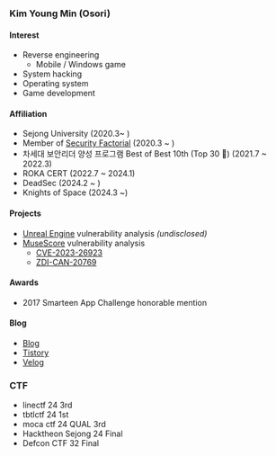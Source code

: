 ### Kim Young Min (Osori) 

#### Interest   
* Reverse engineering
  * Mobile / Windows game
* System hacking 
* Operating system
* Game development

#### Affiliation
* Sejong University (2020.3~ )
* Member of [Security Factorial](https://sites.google.com/site/ssfactorial/home) (2020.3 ~ )
* 차세대 보안리더 양성 프로그램 Best of Best 10th (Top 30 🥈) (2021.7 ~ 2022.3)
* ROKA CERT (2022.7 ~ 2024.1) 
* DeadSec (2024.2 ~ )
* Knights of Space (2024.3 ~) 

#### Projects
* [Unreal Engine](https://www.unrealengine.com/ko) vulnerability analysis *(undisclosed)*
* [MuseScore](https://musescore.org/ko) vulnerability analysis
  * [CVE-2023-26923](https://nvd.nist.gov/vuln/detail/CVE-2023-26923)
  * [ZDI-CAN-20769](https://www.zerodayinitiative.com/advisories/ZDI-23-1526/)

#### Awards
* 2017 Smarteen App Challenge honorable mention

#### Blog
* [Blog](https://blog.osori.site/)
* [Tistory](https://osoriselfmanage.tistory.com/)   
* [Velog](https://velog.io/@kunshim)

### CTF
* linectf 24 3rd
* tbtlctf 24 1st
* moca ctf 24 QUAL 3rd
* Hacktheon Sejong 24 Final
* Defcon CTF 32 Final 
